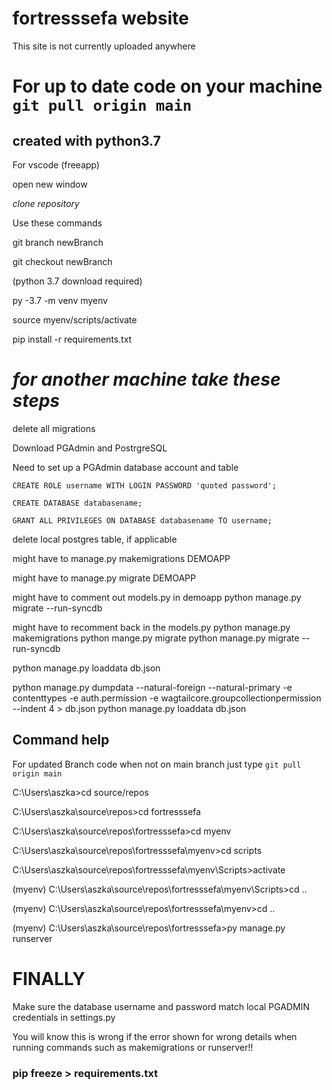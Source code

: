 # fortresssefa website

This site is not currently uploaded anywhere

# For up to date code on your machine `git pull origin main`

## created with python3.7
For vscode (freeapp)

open new window

_clone repository_

Use these commands

git branch newBranch

git checkout newBranch

(python 3.7 download required)

py -3.7 -m venv myenv

source myenv/scripts/activate

pip install -r requirements.txt



# _______for another machine take these steps_______ #
delete all migrations

Download PGAdmin and PostrgreSQL

Need to set up a PGAdmin database account and table

`CREATE ROLE username WITH LOGIN PASSWORD 'quoted password';`

`CREATE DATABASE databasename;`

`GRANT ALL PRIVILEGES ON DATABASE databasename TO username;`

delete local postgres table, if applicable

 might have to manage.py makemigrations DEMOAPP


 might have to manage.py migrate DEMOAPP
 
might have to comment out models.py in demoapp
python manage.py migrate --run-syncdb

might have to recomment back in the models.py
python manage.py makemigrations
python mange.py migrate
python manage.py migrate --run-syncdb

python manage.py loaddata db.json


python manage.py dumpdata --natural-foreign --natural-primary -e contenttypes -e
      auth.permission -e wagtailcore.groupcollectionpermission --indent 4 > db.json
python manage.py loaddata db.json


## Command help

For updated Branch code when not on main branch just  type `git pull origin main`

C:\Users\aszka>cd source/repos

C:\Users\aszka\source\repos>cd fortresssefa

C:\Users\aszka\source\repos\fortresssefa>cd myenv

C:\Users\aszka\source\repos\fortresssefa\myenv>cd scripts

C:\Users\aszka\source\repos\fortresssefa\myenv\Scripts>activate

(myenv) C:\Users\aszka\source\repos\fortresssefa\myenv\Scripts>cd ..

(myenv) C:\Users\aszka\source\repos\fortresssefa\myenv>cd ..

(myenv) C:\Users\aszka\source\repos\fortresssefa>py manage.py runserver

# FINALLY

Make sure the database username and password match local PGADMIN credentials in settings.py

You will know this is wrong if the error shown for wrong details when running commands such as makemigrations or runserver!!

### pip freeze > requirements.txt
